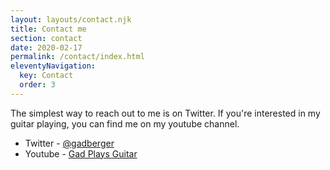 ```yaml
---
layout: layouts/contact.njk
title: Contact me
section: contact
date: 2020-02-17
permalink: /contact/index.html
eleventyNavigation:
  key: Contact
  order: 3
---
```

The simplest way to reach out to me is on Twitter. If you're interested in my guitar playing, you can find me on my youtube channel.

* Twitter - [@gadberger](https://twitter.com/gadberger)
* Youtube - [Gad Plays Guitar](https://www.youtube.com/channel/UClJ67PyjtH6BWYMpPUpD1ZQ)
